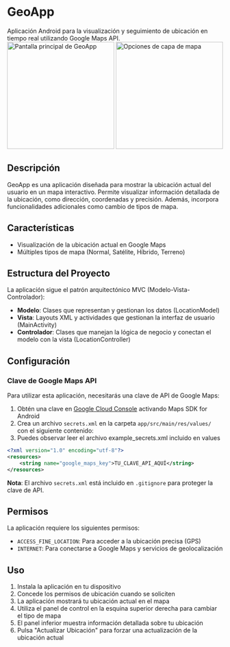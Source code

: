 # GeoApp

Aplicación Android para la visualización y seguimiento de ubicación en tiempo real utilizando Google Maps API.
<img src="https://github.com/user-attachments/assets/1ad1260d-5359-40da-b03b-1e7e2c1ef59c" width="250" alt="Pantalla principal de GeoApp"/>
<img src="https://github.com/user-attachments/assets/4e7d535e-958b-4f69-af28-67f1c85bf33e" width="250" alt="Opciones de capa de mapa"/>


## Descripción

GeoApp es una aplicación diseñada para mostrar la ubicación actual del usuario en un mapa interactivo. Permite visualizar información detallada de la ubicación, como dirección, coordenadas y precisión. Además, incorpora funcionalidades adicionales como cambio de tipos de mapa.

## Características

- Visualización de la ubicación actual en Google Maps
- Múltiples tipos de mapa (Normal, Satélite, Híbrido, Terreno)

## Estructura del Proyecto

La aplicación sigue el patrón arquitectónico MVC (Modelo-Vista-Controlador):

- **Modelo**: Clases que representan y gestionan los datos (LocationModel)
- **Vista**: Layouts XML y actividades que gestionan la interfaz de usuario (MainActivity)
- **Controlador**: Clases que manejan la lógica de negocio y conectan el modelo con la vista (LocationController)

## Configuración

### Clave de Google Maps API

Para utilizar esta aplicación, necesitarás una clave de API de Google Maps:

1. Obtén una clave en [Google Cloud Console](https://console.cloud.google.com/) activando Maps SDK for Android
2. Crea un archivo `secrets.xml` en la carpeta `app/src/main/res/values/` con el siguiente contenido:
3. Puedes observar leer el archivo example_secrets.xml incluido en values

```xml
<?xml version="1.0" encoding="utf-8"?>
<resources>
    <string name="google_maps_key">TU_CLAVE_API_AQUÍ</string>
</resources>
```

**Nota**: El archivo `secrets.xml` está incluido en `.gitignore` para proteger la clave de API.

## Permisos

La aplicación requiere los siguientes permisos:

- `ACCESS_FINE_LOCATION`: Para acceder a la ubicación precisa (GPS)
- `INTERNET`: Para conectarse a Google Maps y servicios de geolocalización

## Uso

1. Instala la aplicación en tu dispositivo
2. Concede los permisos de ubicación cuando se soliciten
3. La aplicación mostrará tu ubicación actual en el mapa
4. Utiliza el panel de control en la esquina superior derecha para cambiar el tipo de mapa 
5. El panel inferior muestra información detallada sobre tu ubicación
6. Pulsa "Actualizar Ubicación" para forzar una actualización de la ubicación actual

